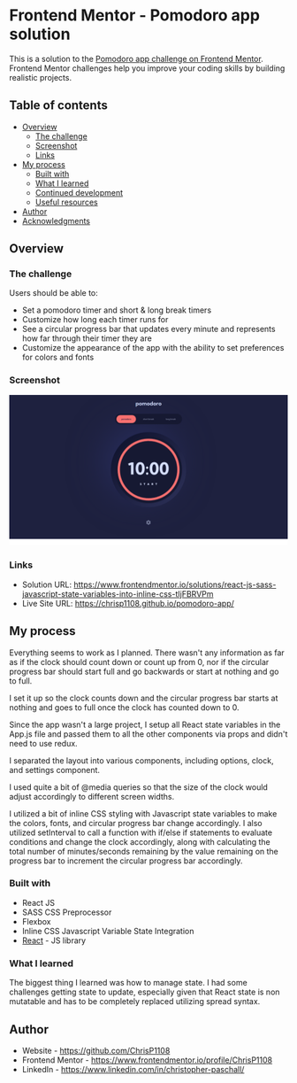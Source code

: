 # Frontend Mentor - Pomodoro app solution

This is a solution to the [Pomodoro app challenge on Frontend Mentor](https://www.frontendmentor.io/challenges/pomodoro-app-KBFnycJ6G). Frontend Mentor challenges help you improve your coding skills by building realistic projects. 

## Table of contents

- [Overview](#overview)
  - [The challenge](#the-challenge)
  - [Screenshot](#screenshot)
  - [Links](#links)
- [My process](#my-process)
  - [Built with](#built-with)
  - [What I learned](#what-i-learned)
  - [Continued development](#continued-development)
  - [Useful resources](#useful-resources)
- [Author](#author)
- [Acknowledgments](#acknowledgments)

## Overview

### The challenge

Users should be able to:

- Set a pomodoro timer and short & long break timers
- Customize how long each timer runs for
- See a circular progress bar that updates every minute and represents how far through their timer they are
- Customize the appearance of the app with the ability to set preferences for colors and fonts

### Screenshot

![](./screenshot.png)


### Links

- Solution URL: https://www.frontendmentor.io/solutions/react-js-sass-javascript-state-variables-into-inline-css-tIjFBRVPm
- Live Site URL: https://chrisp1108.github.io/pomodoro-app/

## My process

Everything seems to work as I planned. There wasn't any information as far as if the clock should count down or count up from 0, nor if the circular progress bar should start full and go backwards or start at nothing and go to full.

I set it up so the clock counts down and the circular progress bar starts at nothing and goes to full once the clock has counted down to 0.

Since the app wasn't a large project, I setup all React state variables in the App.js file and passed them to all the other components via props and didn't need to use redux.

I separated the layout into various components, including options, clock, and settings component.

I used quite a bit of @media queries so that the size of the clock would adjust accordingly to different screen widths.

I utilized a bit of inline CSS styling with Javascript state variables to make the colors, fonts, and circular progress bar change accordingly. I also utilized setInterval to call a function with if/else if statements to evaluate conditions and change the clock accordingly, along with calculating the total number of minutes/seconds remaining by the value remaining on the progress bar to increment the circular progress bar accordingly.

### Built with

- React JS
- SASS CSS Preprocessor
- Flexbox
- Inline CSS Javascript Variable State Integration
- [React](https://reactjs.org/) - JS library



### What I learned

The biggest thing I learned was how to manage state.  I had some challenges getting state to update, especially given that React state is
non mutatable and has to be completely replaced utilizing spread syntax.

## Author

- Website - https://github.com/ChrisP1108
- Frontend Mentor - https://www.frontendmentor.io/profile/ChrisP1108
- LinkedIn - https://www.linkedin.com/in/christopher-paschall/
